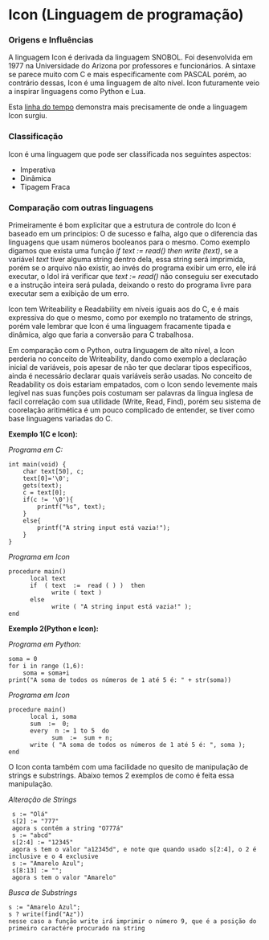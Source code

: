 Icon (Linguagem de programação)
=======
 
### Origens e Influências
A linguagem Icon é derivada da linguagem SNOBOL. Foi desenvolvida em 1977 na Universidade do Arizona por professores e funcionários. A sintaxe se parece muito com C e mais especificamente com PASCAL porém, ao contrário dessas, Icon é uma linguagem de alto nível. Icon futuramente veio a inspirar linguagens como Python e Lua.

Esta [linha do tempo](http://alumni.cs.ucr.edu/~vladimir/cs181/PLchart.png) demonstra mais precisamente de onde a linguagem Icon surgiu.
 
### Classificação
Icon é uma linguagem que pode ser classificada nos seguintes aspectos:
* Imperativa
* Dinâmica
* Tipagem Fraca

### Comparação com outras linguagens

Primeiramente é bom explicitar que a estrutura de controle do Icon é baseado em um principios: O de sucesso e falha, algo que o diferencia das linguagens que usam números booleanos para o mesmo. Como exemplo digamos que exista uma função _if text := read() then write (text)_, se a variável _text_ tiver alguma string dentro dela, essa string será imprimida, porém se o arquivo não existir, ao invés do programa exibir um erro, ele irá executar, o Idol irá verificar que _text := read()_ não conseguiu ser executado e a instrução inteira será pulada, deixando o resto do programa livre para executar sem a exibição de um erro.

Icon tem Writeability e Readability em níveis iguais aos do C, e é mais expressiva do que o mesmo, como por exemplo no tratamento de strings, porém vale lembrar que Icon é uma linguagem fracamente tipada e dinâmica, algo que faria a conversão para C trabalhosa.

Em comparação com o Python, outra linguagem de alto nível, a Icon perderia no conceito de Writeability, dando como exemplo a declaração inicial de variáveis, pois apesar de não ter que declarar tipos especificos, ainda é necessário declarar quais variáveis serão usadas. No conceito de Readability os dois estariam empatados, com o Icon sendo levemente mais legível nas suas funções pois costumam ser palavras da lingua inglesa de facil correlação com sua utilidade (Write, Read, Find), porém seu sistema de coorelação aritimética é um pouco complicado de entender, se tiver como base linguagens variadas do C.

**Exemplo 1(C e Icon):**

_Programa em C:_

    int main(void) {
	    char text[50], c;
	    text[0]='\0';
	    gets(text);
	    c = text[0];
	    if(c != '\0'){
		    printf("%s", text);
	    }
	    else{
		    printf("A string input está vazia!");
	    }
    }

_Programa em Icon_

    procedure main()
          local text                
          if  ( text  :=  read ( ) )  then   
                write ( text )                   
          else                               
                write ( "A string input está vazia!" );
    end


**Exemplo 2(Python e Icon):**

_Programa em Python:_

    soma = 0
    for i in range (1,6):
        soma = soma+i
    print("A soma de todos os números de 1 até 5 é: " + str(soma))
    
_Programa em Icon_

    procedure main()
          local i, soma
          sum  :=  0;
          every  n := 1 to 5  do
                sum  :=  sum + n;
          write ( "A soma de todos os números de 1 até 5 é: ", soma );
    end

 O Icon conta também com uma facilidade no quesito de manipulação de strings e substrings. Abaixo temos 2 exemplos de como é feita essa manipulação.
 
 _Alteração de Strings_
 
     s := "Olá"
     s[2] := "777"   
     agora s contém a string "O777á"
     s := "abcd"
     s[2:4] := "12345"  
     agora s tem o valor "a12345d", e note que quando usado s[2:4], o 2 é inclusive e o 4 exclusive
     s := "Amarelo Azul";
     s[8:13] := "";
     agora s tem o valor "Amarelo"
     
_Busca de Substrings_

    s := "Amarelo Azul";
    s ? write(find("Az"))
    nesse caso a função write irá imprimir o número 9, que é a posição do primeiro caractére procurado na string
 